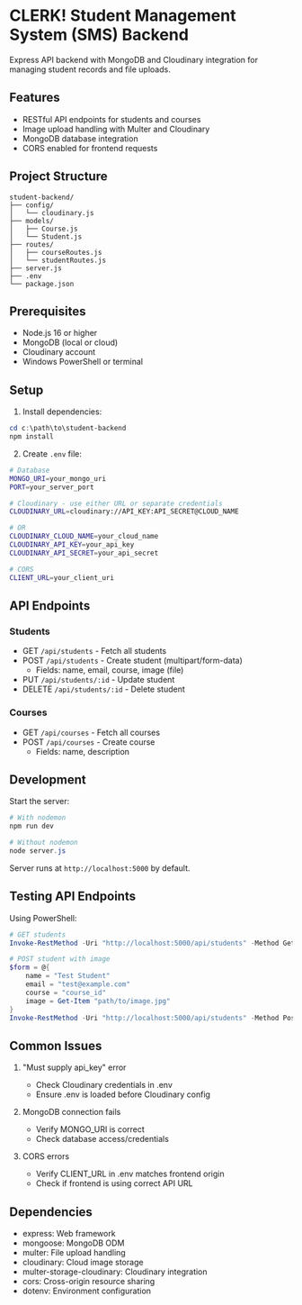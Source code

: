 # CLERK! Student Management System (SMS) Backend

Express API backend with MongoDB and Cloudinary integration for managing student records and file uploads.

## Features

- RESTful API endpoints for students and courses
- Image upload handling with Multer and Cloudinary
- MongoDB database integration
- CORS enabled for frontend requests

## Project Structure
```
student-backend/
├── config/
│   └── cloudinary.js   
├── models/
│   ├── Course.js         
│   └── Student.js        
├── routes/
│   ├── courseRoutes.js   
│   └── studentRoutes.js  
├── server.js             
├── .env                  
└── package.json
```

## Prerequisites

- Node.js 16 or higher
- MongoDB (local or cloud)
- Cloudinary account
- Windows PowerShell or terminal

## Setup

1. Install dependencies:
```powershell
cd c:\path\to\student-backend
npm install
```

2. Create `.env` file:
```bash
# Database
MONGO_URI=your_mongo_uri
PORT=your_server_port

# Cloudinary - use either URL or separate credentials
CLOUDINARY_URL=cloudinary://API_KEY:API_SECRET@CLOUD_NAME

# OR
CLOUDINARY_CLOUD_NAME=your_cloud_name
CLOUDINARY_API_KEY=your_api_key
CLOUDINARY_API_SECRET=your_api_secret

# CORS
CLIENT_URL=your_client_uri
```

## API Endpoints

### Students
- GET `/api/students` - Fetch all students
- POST `/api/students` - Create student (multipart/form-data)
  - Fields: name, email, course, image (file)
- PUT `/api/students/:id` - Update student
- DELETE `/api/students/:id` - Delete student

### Courses
- GET `/api/courses` - Fetch all courses
- POST `/api/courses` - Create course
  - Fields: name, description

## Development

Start the server:
```powershell
# With nodemon
npm run dev

# Without nodemon
node server.js
```

Server runs at `http://localhost:5000` by default.

## Testing API Endpoints

Using PowerShell:

```powershell
# GET students
Invoke-RestMethod -Uri "http://localhost:5000/api/students" -Method Get

# POST student with image
$form = @{
    name = "Test Student"
    email = "test@example.com"
    course = "course_id"
    image = Get-Item "path/to/image.jpg"
}
Invoke-RestMethod -Uri "http://localhost:5000/api/students" -Method Post -Form $form
```

## Common Issues

1. "Must supply api_key" error
   - Check Cloudinary credentials in .env
   - Ensure .env is loaded before Cloudinary config

2. MongoDB connection fails
   - Verify MONGO_URI is correct
   - Check database access/credentials

3. CORS errors
   - Verify CLIENT_URL in .env matches frontend origin
   - Check if frontend is using correct API URL

## Dependencies

- express: Web framework
- mongoose: MongoDB ODM
- multer: File upload handling
- cloudinary: Cloud image storage
- multer-storage-cloudinary: Cloudinary integration
- cors: Cross-origin resource sharing
- dotenv: Environment configuration
